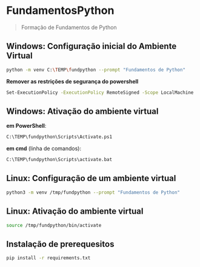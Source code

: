 # FundamentosPython
> Formação de Fundamentos de Python


## Windows: Configuração inicial do Ambiente Virtual 
```bash
python -m venv C:\TEMP\fundpython --prompt "Fundamentos de Python"
```

**Remover as restrições de segurança do powershell**
```bash
Set-ExecutionPolicy -ExecutionPolicy RemoteSigned -Scope LocalMachine
```

## Windows: Ativação do ambiente virtual

**em PowerShell**:
```bash
C:\TEMP\fundpython\Scripts\Activate.ps1
```

**em cmd** (linha de comandos):
```bash
C:\TEMP\fundpython\Scripts\activate.bat
```

## Linux: Configuração de um ambiente virtual
```bash
python3 -m venv /tmp/fundpython --prompt "Fundamentos de Python"
```

## Linux: Ativação do ambiente virtual
```bash
source /tmp/fundpython/bin/activate
```

## Instalação de prerequesitos
```bash
pip install -r requirements.txt
```